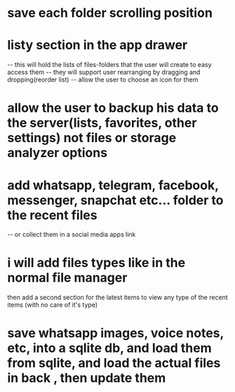# save each folder scrolling position

# listy section in the app drawer

-- this will hold the lists of files-folders that the user will create to easy access them
-- they will support user rearranging by dragging and dropping(reorder list)
-- allow the user to choose an icon for them

# allow the user to backup his data to the server(lists, favorites, other settings) not files or storage analyzer options

# add whatsapp, telegram, facebook, messenger, snapchat etc... folder to the recent files

-- or collect them in a social media apps link

# i will add files types like in the normal file manager

then add a second section for the latest items to view any type of the recent items (with no care of it's type)

# save whatsapp images, voice notes, etc, into a sqlite db, and load them from sqlite, and load the actual files in back , then update them
